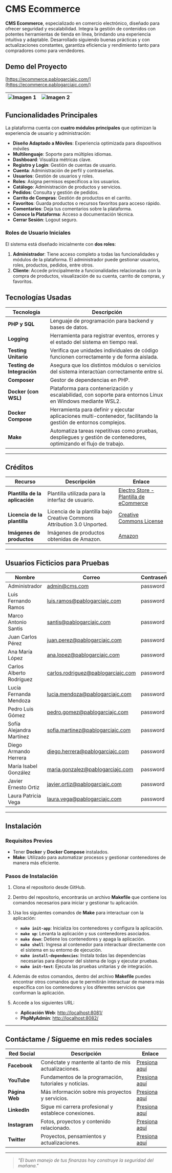 # CMS Ecommerce

**CMS Ecommerce**, especializado en comercio electrónico, diseñado para ofrecer seguridad y escalabilidad. Integra la gestión de contenidos con potentes herramientas de tienda en línea, brindando una experiencia intuitiva y adaptable. Desarrollado siguiendo buenas prácticas y con actualizaciones constantes, garantiza eficiencia y rendimiento tanto para compradores como para vendedores.

## Demo del Proyecto

[https://ecommerce.pablogarciajc.com/](https://ecommerce.pablogarciajc.com/)

| ![Imagen 1](https://pablogarciajc.com/wp-content/uploads/2025/01/ecommerce_1_webp.png) | ![Imagen 2](https://pablogarciajc.com/wp-content/uploads/2025/01/ecommerce_6_webp.png) |
|-----------|-----------|

## Funcionalidades Principales

La plataforma cuenta con **cuatro módulos principales** que optimizan la experiencia de usuario y administración:

- **Diseño Adaptado a Móviles**: Experiencia optimizada para dispositivos móviles
- **Multilenguaje**: Soporte para múltiples idiomas.
- **Dashboard**: Visualiza métricas clave.
- **Registro y Login**: Gestión de cuentas de usuario.
- **Cuenta**: Administración de perfil y contraseñas.
- **Usuarios**: Gestión de usuarios y roles.
- **Roles**: Asigna permisos específicos a los usuarios.
- **Catálogo**: Administración de productos y servicios.
- **Pedidos**: Consulta y gestión de pedidos.
- **Carrito de Compras**: Gestión de productos en el carrito.
- **Favoritos**: Guarda productos o recursos favoritos para acceso rápido.
- **Comentarios**: Deja tus comentarios sobre la plataforma.
- **Conoce la Plataforma**: Acceso a documentación técnica.
- **Cerrar Sesión**: Logout seguro.

### Roles de Usuario Iniciales

El sistema está diseñado inicialmente con **dos roles**:

1. **Administrador**: Tiene acceso completo a todas las funcionalidades y módulos de la plataforma. El administrador puede gestionar usuarios, roles, productos, pedidos, entre otros.
2. **Cliente**: Accede principalmente a funcionalidades relacionadas con la compra de productos, visualización de su cuenta, carrito de compras, y favoritos.

## Tecnologías Usadas

| **Tecnología**             | **Descripción**                                                                                                                                                   |
|----------------------------|-------------------------------------------------------------------------------------------------------------------------------------------------------------------|
| **PHP y SQL**              | Lenguaje de programación para backend y bases de datos.                                                                                                           |
| **Logging**                | Herramienta para registrar eventos, errores y el estado del sistema en tiempo real.                                                                               |
| **Testing Unitario**       | Verifica que unidades individuales de código funcionen correctamente y de forma aislada.                                                                          |
| **Testing de Integración** | Asegura que los distintos módulos o servicios del sistema interactúan correctamente entre sí.                                                                    |
| **Composer**               | Gestor de dependencias en PHP.                                                                                                                                    |
| **Docker (con WSL)**       | Plataforma para contenerización y escalabilidad, con soporte para entornos Linux en Windows mediante WSL2.                                                       |
| **Docker Compose**         | Herramienta para definir y ejecutar aplicaciones multi-contenedor, facilitando la gestión de entornos complejos.                                                 |
| **Make**                   | Automatiza tareas repetitivas como pruebas, despliegues y gestión de contenedores, optimizando el flujo de trabajo.                                              |

---

## Créditos

| **Recurso**                        | **Descripción**                                                                                               | **Enlace**                                              |
|------------------------------------|---------------------------------------------------------------------------------------------------------------|---------------------------------------------------------|
| **Plantilla de la aplicación**     | Plantilla utilizada para la interfaz de usuario.                                                              | [Electro Store - Plantilla de eCommerce](https://w3layouts.com/template/electro-store-an-ecommerce-theme-bootstrap-template/)                        |
| **Licencia de la plantilla**       | Licencia de la plantilla bajo Creative Commons Attribution 3.0 Unported.                                      | [Creative Commons License](http://creativecommons.org/licenses/by/3.0/) |
| **Imágenes de productos**          | Imágenes de productos obtenidas de Amazon.                                                                     | [Amazon](https://www.amazon.com)                         |
---

## Usuarios Ficticios para Pruebas

| **Nombre**                     | **Correo**                        | **Contraseña** | **Rol**         |
|---------------------------------|-----------------------------------|----------------|-----------------|
| Administrador                   | admin@cms.com                     | password       | Administrador   |
| Luis Fernando Ramos             | luis.ramos@pablogarciajc.com       | password       | Cliente         |
| Marco Antonio Santis            | santis@pablogarciajc.com          | password       | Cliente         |
| Juan Carlos Pérez               | juan.perez@pablogarciajc.com      | password       | Cliente         |
| Ana María López                 | ana.lopez@pablogarciajc.com       | password       | Cliente         |
| Carlos Alberto Rodríguez        | carlos.rodriguez@pablogarciajc.com| password       | Cliente         |
| Lucía Fernanda Mendoza          | lucia.mendoza@pablogarciajc.com   | password       | Cliente         |
| Pedro Luis Gómez                | pedro.gomez@pablogarciajc.com     | password       | Cliente         |
| Sofía Alejandra Martínez        | sofia.martinez@pablogarciajc.com  | password       | Cliente         |
| Diego Armando Herrera           | diego.herrera@pablogarciajc.com   | password       | Cliente         |
| María Isabel González           | maria.gonzalez@pablogarciajc.com  | password       | Cliente         |
| Javier Ernesto Ortiz            | javier.ortiz@pablogarciajc.com    | password       | Cliente         |
| Laura Patricia Vega             | laura.vega@pablogarciajc.com      | password       | Cliente         |

---

## Instalación

### Requisitos Previos

- Tener **Docker** y **Docker Compose** instalados.
- **Make**: Utilizado para automatizar procesos y gestionar contenedores de manera más eficiente.

### Pasos de Instalación

1. Clona el repositorio desde GitHub.
2. Dentro del repositorio, encontrarás un archivo **Makefile** que contiene los comandos necesarios para iniciar y gestionar tu aplicación.
3. Usa los siguientes comandos de **Make** para interactuar con la aplicación:

   - **`make init-app`**: Inicializa los contenedores y configura la aplicación.
   - **`make up`**: Levanta la aplicación y sus contenedores asociados.
   - **`make down`**: Detiene los contenedores y apaga la aplicación.
   - **`make shell`**: Ingresa al contenedor para interactuar directamente con el sistema en su entorno de ejecución.
   - **`make install-dependencies`**: Instala todas las dependencias necesarias para disponer del sistema de logs y ejecutar pruebas.
   - **`make init-test`**: Ejecuta las pruebas unitarias y de integración.

4. Además de estos comandos, dentro del archivo **Makefile** puedes encontrar otros comandos que te permitirán interactuar de manera más específica con los contenedores y los diferentes servicios que conforman la aplicación.

5. Accede a los siguientes URL:
   - **Aplicación Web**: [http://localhost:8081/](http://localhost:8081/)
   - **PhpMyAdmin**: [http://localhost:8082/](http://localhost:8082/)

---

## Contáctame / Sígueme en mis redes sociales

| Red Social   | Descripción                                              | Enlace                   |
|--------------|----------------------------------------------------------|--------------------------|
| **Facebook** | Conéctate y mantente al tanto de mis actualizaciones.    | [Presiona aquí](https://www.facebook.com/PabloGarciaJC) |
| **YouTube**  | Fundamentos de la programación, tutoriales y noticias.   | [Presiona aquí](https://www.youtube.com/@pablogarciajc)     |
| **Página Web** | Más información sobre mis proyectos y servicios.        | [Presiona aquí](https://pablogarciajc.com/)              |
| **LinkedIn** | Sigue mi carrera profesional y establece conexiones.     | [Presiona aquí](https://www.linkedin.com/in/pablogarciajc) |
| **Instagram**| Fotos, proyectos y contenido relacionado.                 | [Presiona aquí](https://www.instagram.com/pablogarciajc) |
| **Twitter**  | Proyectos, pensamientos y actualizaciones.                | [Presiona aquí](https://x.com/PabloGarciaJC?t=lct1gxvE8DkqAr8dgxrHIw&s=09)   |

---
> _"El buen manejo de tus finanzas hoy construye la seguridad del mañana."_
